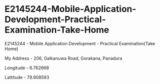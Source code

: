 # E2145244-Mobile-Application-Development-Practical-Examination-Take-Home
E2145244 - Mobile Application Development - Practical Examination(Take Home)

My Address - 206, Galkanuwa Road, Gorakana, Panadura

Longitude - 6.762668

Lattitude - 79.908593
